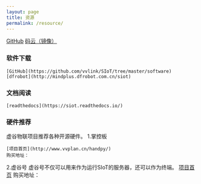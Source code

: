 ```yaml
---
layout: page
title: 资源
permalink: /resource/
---
```


[GitHub](https://github.com/vvlink/SIoT)
[码云（镜像）](https://gitee.com/xiezuoru/SIoT)

### 软件下载

	[GitHub](https://github.com/vvlink/SIoT/tree/master/software)
	[dfrobot](http://mindplus.dfrobot.com.cn/siot)

### 文档阅读

	[readthedocs](https://siot.readthedocs.io/)

### 硬件推荐

虚谷物联项目推荐各种开源硬件。
1.掌控板
	
	[项目首页](http://www.vvplan.cn/handpy/)
	购买地址：
	
2.虚谷号
	虚谷号不仅可以用来作为运行SIoT的服务器，还可以作为终端。
	[项目首页](http://www.vvplan.cn/vvboard/)
	购买地址：
